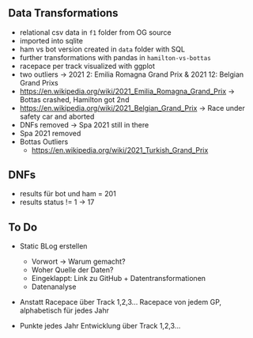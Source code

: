 #

## Data Transformations

- relational csv data in `f1` folder from OG source
- imported into sqlite
- ham vs bot version created in `data` folder with SQL
- further transformations with pandas in `hamilton-vs-bottas`
- racepace per track visualized with ggplot
- two outliers -> 2021 2: Emilia Romagna Grand Prix & 2021 12: Belgian Grand Prixs
- https://en.wikipedia.org/wiki/2021_Emilia_Romagna_Grand_Prix -> Bottas crashed, Hamilton got 2nd
- https://en.wikipedia.org/wiki/2021_Belgian_Grand_Prix -> Race under safety car and aborted
- DNFs removed -> Spa 2021 still in there
- Spa 2021 removed
- Bottas Outliers
  - https://en.wikipedia.org/wiki/2021_Turkish_Grand_Prix

## DNFs

- results für bot und ham = 201
- results status != 1 -> 17

## To Do

- Static BLog erstellen

  - Vorwort -> Warum gemacht?
  - Woher Quelle der Daten?
  - Eingeklappt: Link zu GitHub + Datentransformationen
  - Datenanalyse

- Anstatt Racepace über Track 1,2,3... Racepace von jedem GP, alphabetisch für jedes Jahr
- Punkte jedes Jahr Entwicklung über Track 1,2,3...
